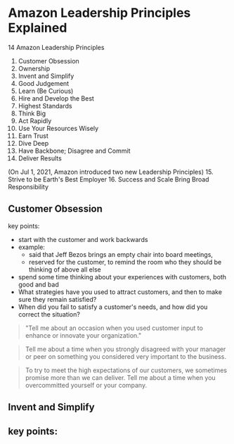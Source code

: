 # Amazon Leadership Principles Explained
14 Amazon Leadership Principles
1. Customer Obsession
2. Ownership
3. Invent and Simplify
4. Good Judgement
5. Learn (Be Curious)
6. Hire and Develop the Best
7. Highest Standards
8. Think Big
9. Act Rapidly
10. Use Your Resources Wisely
11. Earn Trust
12. Dive Deep
13. Have Backbone; Disagree and Commit
14. Deliver Results

(On Jul 1, 2021, Amazon introduced two new Leadership Principles)
15. Strive to be Earth's Best Employer
16. Success and Scale Bring Broad Responsibility

## Customer Obsession
key points:
- start with the customer and work backwards
- example:
    - said that Jeff Bezos brings an empty chair into board meetings, 
    - reserved for the customer, to remind the room who they should be thinking of above all else
- spend some time thinking about your experiences with customers, both good and bad
- What strategies have you used to attract customers, and then to make sure they remain satisfied? 
- When did you fail to satisfy a customer's needs, and how did you correct the situation?

> "Tell me about an occasion when you used customer input to enhance or innovate your organization."

> Tell me about a time when you strongly disagreed with your manager or peer on something you considered very important to the business.

> To try to meet the high expectations of our customers, we sometimes promise more than we can deliver. Tell me about a time when you overcommitted yourself or your company.

## Invent and Simplify
key points:
- 

